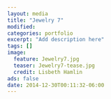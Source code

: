 ```yaml
---
layout: media
title: "Jewelry 7"
modified:
categories: portfolio
excerpt: "Add description here"
tags: []
image:
  feature: Jewelry7.jpg
  teaser: Jewelry7-tease.jpg
  credit: Lisbeth Hamlin
ads: false
date: 2014-12-30T00:11:32-06:00
---
```


